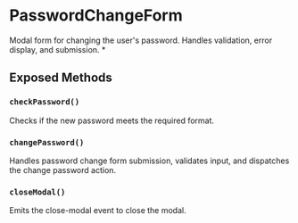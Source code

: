 # PasswordChangeForm

Modal form for changing the user's password. Handles validation, error display, and submission.
 *

## Exposed Methods

### `checkPassword()`
Checks if the new password meets the required format.

### `changePassword()`
Handles password change form submission, validates input, and dispatches the change password action.

### `closeModal()`
Emits the close-modal event to close the modal.
